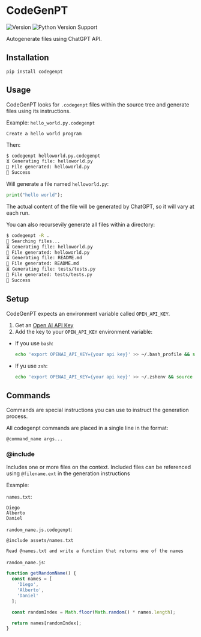 # CodeGenPT
![Version](https://img.shields.io/pypi/v/codegenpt)
![Python Version Support](https://img.shields.io/pypi/pyversions/codegenpt)

Autogenerate files using ChatGPT API.

## Installation
```
pip install codegenpt
```

## Usage
CodeGenPT looks for `.codegenpt` files within the source tree and generate files using its instructions.

Example: `hello_world.py.codegenpt`
```
Create a hello world program
```

Then:
```bash
$ codegenpt helloworld.py.codegenpt
⏳ Generating file: helloworld.py
🍺 File generated: helloworld.py
🍻 Success
```

Will generate a file named `helloworld.py`:
```python
print("hello world");
```

The actual content of the file will be generated by ChatGPT, so it will vary at each run.

You can also recursevily generate all files within a directory:
```bash
$ codegenpt -R .
🔎 Searching files...
⏳ Generating file: helloworld.py
🍺 File generated: helloworld.py
⏳ Generating file: README.md
🍺 File generated: README.md
⏳ Generating file: tests/tests.py
🍺 File generated: tests/tests.py
🍻 Success
```

## Setup
CodeGenPT expects an environment variable called `OPEN_API_KEY`.

1. Get an [Open AI API Key](https://github.com/Significant-Gravitas/Auto-GPT#:~:text=Get%20an%20OpenAI-,API%20Key,-Download%20the%20latest)
2. Add the key to your `OPEN_API_KEY` environment variable:
  - If you use `bash`:
    ```bash
    echo 'export OPENAI_API_KEY={your api key}' >> ~/.bash_profile && source ~/.bash_profile
    ```
  - If yu use `zsh`:
    ```bash
    echo 'export OPENAI_API_KEY={your api key}' >> ~/.zshenv && source ~/.zshenv

## Commands
Commands are special instructions you can use to instruct the generation process.

All codegenpt commands are placed in a single line in the format:
```
@command_name args...
```

### @include
Includes one or more files on the context.
Included files can be referenced using `@filename.ext` in the generation instructions

Example: 

`names.txt`:
```
Diego
Alberto
Daniel
```

`random_name.js.codegenpt`:
```
@include assets/names.txt

Read @names.txt and write a function that returns one of the names
```

`random_name.js`:
```js
function getRandomName() {
  const names = [
    'Diego',
    'Alberto',
    'Daniel'
  ];

  const randomIndex = Math.floor(Math.random() * names.length);

  return names[randomIndex];
}
```

